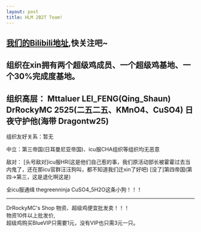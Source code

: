 ```yaml
---
layout: post
title: HLM 2B2T Team!
---
```

[我们的Bilibili地址](http://dwz.ee/hlmbili),快关注吧~
---
组织在xin拥有两个超级鸡成员、一个超级鸡基地、一个30%完成度基地。
---
组织高层：
Mttaluer LEl_FENG(Qing_Shaun) DrRockyMC 2525(二五二五、KMnO4、CuSO4) 日夜守护他(海带 Dragontw25)
---
组织友好关系：暂无

中立：第三帝国(日耳曼尼亚帝国)、icu服CHA组织等组织均无恶意

敌对：
[头号敌对]icu服HR(这是他们自己惹的事，我们原活动部长被霍霍过去当内鬼了，还在那icu官群汪汪狗叫，都不知道我们迁xin了好吧)
[没了]第四帝国(第四->第三，这是退化啊这是)

全icu服通缉 thegreenninja CuSO4_5H2O这条小狗！！！

---
DrRockyMC's Shop
物资、超级鸡便宜批发卖！！！<br>
物资10件以上批发价,<br>
超级鸡购买BlueVIP只需要1元，没有VIP也只需3元一只。
